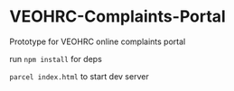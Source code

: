 # VEOHRC-Complaints-Portal
Prototype for VEOHRC online complaints portal

run `npm install` for deps

`parcel index.html` to start dev server 
